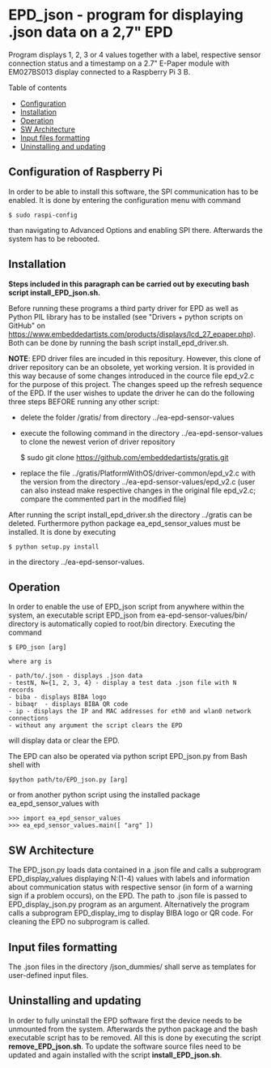 # EPD_json - program for displaying .json data on a 2,7" EPD

Program displays 1, 2, 3 or 4 values together with a label, respective sensor connection status and a timestamp on a 2.7" E-Paper module with EM027BS013 display connected to a Raspberry Pi 3 B.

Table of contents

* [Configuration](#configuration-of-raspberry-pi)
* [Installation](#installation)
* [Operation](#operation)
* [SW Architecture](#sw-architecture)
* [Input files formatting](#input-files-formatting)
* [Uninstalling and updating](#uninstalling-and-updating)

## Configuration of Raspberry Pi

In order to be able to install this software, the SPI communication has to be enabled. It is done by entering the configuration menu with command 

	$ sudo raspi-config

than navigating to Advanced Options and enabling SPI there. Afterwards the system has to be rebooted.



## Installation

**Steps included in this paragraph can be carried out by executing bash script install_EPD_json.sh.**

Before running these programs a third party driver for EPD as well as Python PIL library has to be installed (see "Drivers + python scripts on GitHub" on https://www.embeddedartists.com/products/displays/lcd_27_epaper.php).
Both can be done by running the bash script install_epd_driver.sh. 

__NOTE__: EPD driver files are incuded in this repositury. However, this clone of driver repository can be an obsolete, yet working version. It is provided in this way because of some changes introduced in the cource file epd_v2.c for the purpose of this project. The changes speed up the refresh sequence of the EPD. If the user wishes to update the driver he can do the following three steps BEFORE running any other script:

-	delete the folder /gratis/ from directory ../ea-epd-sensor-values
-	execute the following command in the directory ../ea-epd-sensor-values to clone the newest verion of driver repository


	$ sudo git clone https://github.com/embeddedartists/gratis.git
	
	
-	replace the file ../gratis/PlatformWithOS/driver-common/epd_v2.c with the version from the directory
	../ea-epd-sensor-values/epd_v2.c 
	(user can also instead make respective changes in the original file epd_v2.c; compare the commented part in 	the modified file)
   
After running the script install_epd_driver.sh the directory ../gratis can be deleted. Furthermore python package ea_epd_sensor_values must be installed. It is done by executing

	$ python setup.py install
	
in the directory ../ea-epd-sensor-values.



## Operation
					
In order to enable the use of EPD_json script from anywhere within the system, an executable script EPD_json from ea-epd-sensor-values/bin/ directory is automatically copied to root/bin directory. Executing the command

	$ EPD_json [arg]
	
	where arg is
	
	- path/to/.json - displays .json data
	- testN, N={1, 2, 3, 4} - display a test data .json file with N records
	- biba - displays BIBA logo
	- bibaqr  - displays BIBA QR code
	- ip - displays the IP and MAC addresses for eth0 and wlan0 network connections
	- without any argument the script clears the EPD
	
will display data or clear the EPD.	

The EPD can also be operated via python script EPD_json.py from Bash shell with
	
	$python path/to/EPD_json.py [arg]
		 
or from another python script using the installed package  ea_epd_sensor_values with

	>>> import ea_epd_sensor_values
	>>> ea_epd_sensor_values.main([ "arg" ])
	


## SW Architecture

The EPD_json.py loads data contained in a .json file and calls a subprogram EPD_display_values displaying N:(1-4) values with labels and information about communication status with respective sensor (in form of a warning sign if a problem occurs), on the EPD.
The path to .json file is passed to EPD_display_json.py program as an argument.
Alternatively the program calls a subprogram EPD_display_img to display BIBA logo or QR code.
For cleaning the EPD no subprogram is called.



## Input files formatting

The .json files in the directory /json_dummies/ shall serve as templates for user-defined input files. 



## Uninstalling and updating

In order to fully uninstall the EPD software first the device needs to be unmounted from the system. Afterwards the python package and the bash executable script has to be removed. All this is done by executing the script __remove_EPD_json.sh__.
To update the software source files need to be updated and again installed with the script __install_EPD_json.sh__. 